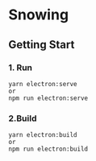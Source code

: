 # Snowing

## Getting Start

### 1. Run
```shell
yarn electron:serve
or
npm run electron:serve
```

### 2.Build
```shell
yarn electron:build
or
npm run electron:build
```